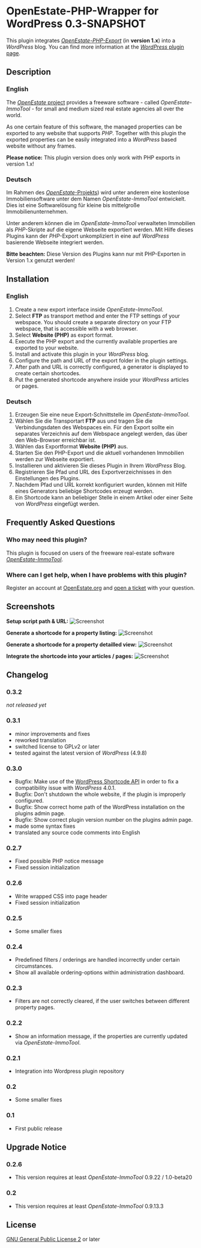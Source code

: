 OpenEstate-PHP-Wrapper for WordPress 0.3-SNAPSHOT
=================================================

This plugin integrates [*OpenEstate-PHP-Export*](https://github.com/OpenEstate/OpenEstate-PHP-Export) 
(in **version 1.x**) into a *WordPress* blog. You can find more information at the 
[*WordPress* plugin page](https://wordpress.org/plugins/openestate-php-wrapper/).


Description
-----------

### English

The [*OpenEstate* project](https://openestate.org) provides a freeware software - called *OpenEstate-ImmoTool* - for 
small and medium sized real estate agencies all over the world.

As one certain feature of this software, the managed properties can be exported to any website that supports *PHP*. 
Together with this plugin the exported properties can be easily integrated into a *WordPress* based website without any 
frames.

**Please notice:** This plugin version does only work with PHP exports in version 1.x!

### Deutsch

Im Rahmen des [*OpenEstate*-Projekts](https://openestate.org)) wird unter anderem eine kostenlose Immobiliensoftware 
unter dem Namen *OpenEstate-ImmoTool* entwickelt. Dies ist eine Softwarelösung für kleine bis mittelgroße 
Immobilienunternehmen.

Unter anderem können die im *OpenEstate-ImmoTool* verwalteten Immobilien als *PHP*-Skripte auf die eigene Webseite 
exportiert werden. Mit Hilfe dieses Plugins kann der *PHP*-Export unkompliziert in eine auf *WordPress* basierende 
Webseite integriert werden.

**Bitte beachten:** Diese Version des Plugins kann nur mit PHP-Exporten in Version 1.x genutzt werden!


Installation
------------

### English

1.  Create a new export interface inside *OpenEstate-ImmoTool*.
2.  Select **FTP** as transport method and enter the FTP settings of your webspace. You should create a separate 
    directory on your FTP webspace, that is accessible with a web browser.
3.  Select **Website (PHP)** as export format.
4.  Execute the PHP export and the currently available properties are exported to your website.
5.  Install and activate this plugin in your *WordPress* blog.
6.  Configure the path and URL of the export folder in the plugin settings.
7.  After path and URL is correctly configured, a generator is displayed to create certain shortcodes.
8.  Put the generated shortcode anywhere inside your *WordPress* articles or pages.

### Deutsch

1.  Erzeugen Sie eine neue Export-Schnittstelle im *OpenEstate-ImmoTool*.
2.  Wählen Sie die Transportart **FTP** aus und tragen Sie die Verbindungsdaten des Webspaces ein. Für den Export sollte 
    ein separates Verzeichnis auf dem Webspace angelegt werden, das über den Web-Browser erreichbar ist.
3.  Wählen das Exportformat **Website (PHP)** aus.
4.  Starten Sie den PHP-Export und die aktuell vorhandenen Immobilien werden zur Webseite exportiert.
5.  Installieren und aktivieren Sie dieses Plugin in Ihrem *WordPress* Blog.
6.  Registrieren Sie Pfad und URL des Exportverzeichnisses in den Einstellungen des Plugins.
7.  Nachdem Pfad und URL korrekt konfiguriert wurden, können mit Hilfe eines Generators beliebige Shortcodes erzeugt 
    werden.
8.  Ein Shortcode kann an beliebiger Stelle in einem Artikel oder einer Seite von *WordPress* eingefügt werden.


Frequently Asked Questions
--------------------------

### Who may need this plugin?

This plugin is focused on users of the freeware real-estate software 
[*OpenEstate-ImmoTool*](https://openestate.org/immotool).


### Where can I get help, when I have problems with this plugin?

Register an account at [OpenEstate.org](https://openestate.org/) and 
[open a ticket](https://openestate.org/support/tickets) with your question. 


Screenshots
-----------

**Setup script path & URL:**
![Screenshot](assets/screenshot-1.png?raw=true)

**Generate a shortcode for a property listing:**
![Screenshot](assets/screenshot-2.png?raw=true)

**Generate a shortcode for a property detailled view:**
![Screenshot](assets/screenshot-3.png?raw=true)

**Integrate the shortcode into your articles / pages:**
![Screenshot](assets/screenshot-4.png?raw=true)


Changelog
---------

### 0.3.2

*not released yet*

### 0.3.1

-   minor improvements and fixes
-   reworked translation
-   switched license to GPLv2 or later
-   tested against the latest version of *WordPress* (4.9.8)

### 0.3.0

-   Bugfix: Make use of the [WordPress Shortcode API](http://codex.wordpress.org/Shortcode_API) in order to fix a 
    compatibility issue with *WordPress* 4.0.1.
-   Bugfix: Don't shutdown the whole website, if the plugin is improperly configured.
-   Bugfix: Show correct home path of the WordPress installation on the plugins admin page.
-   Bugfix: Show correct plugin version number on the plugins admin page.
-   made some syntax fixes
-   translated any source code comments into English

### 0.2.7

-   Fixed possible PHP notice message
-   Fixed session initialization

### 0.2.6

-   Write wrapped CSS into page header
-   Fixed session initialization

### 0.2.5

-   Some smaller fixes

### 0.2.4

-   Predefined filters / orderings are handled incorrectly under certain circumstances.
-   Show all available ordering-options within administration dashboard.

### 0.2.3

-   Filters are not correctly cleared, if the user switches between different property pages.

### 0.2.2

-   Show an information message, if the properties are currently updated via *OpenEstate-ImmoTool*.

### 0.2.1

-   Integration into Wordpress plugin repository

### 0.2

-   Some smaller fixes

### 0.1

-   First public release


Upgrade Notice
--------------

### 0.2.6

-   This version requires at least *OpenEstate-ImmoTool* 0.9.22 / 1.0-beta20

### 0.2

-   This version requires at least *OpenEstate-ImmoTool* 0.9.13.3


License
-------

[GNU General Public License 2](http://www.gnu.org/licenses/gpl-2.0.html) or later
